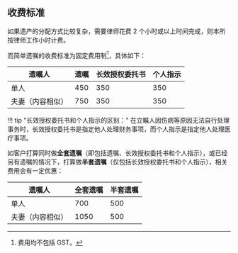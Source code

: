 ## 收费标准

如果遗产的分配方式比较复杂，需要律师花费 2 个小时或以上时间完成，则本所按律师工作小时计费。

而简单遗嘱的收费标准为固定费用制[^1]，具体如下：

[^1]: 费用均不包括 GST。

<table class="styled-table">
    <thead>
    <tr>
        <th>遗嘱人</th>
        <th>遗嘱</th>
        <th>长效授权委托书</th>
        <th>个人指示</th>
    </tr>
    </thead>
    <tbody>
    <tr>
        <td>单人</td>
        <td>450</td>
        <td>350</td>
        <td>350</td>
    </tr>
    <tr>
        <td>夫妻（内容相似）</td>
        <td>750</td>
        <td>350</td>
        <td>350</td>
    </tr>
    </tbody>
</table>

!!! tip "长效授权委托书和个人指示的区别："
在立瞩人因伤病等原因无法自行处理事务时，长效授权委托书是指定他人处理财务事项，而个人指示是指定他人处理医疗事项。

如客户打算同时做**全套遗嘱**（即包括遗嘱、长效授权委托书和个人指示），或已经另有遗嘱的情况下，打算做**半套遗嘱**（仅包括长效授权委托书和个人指示），相关费用会有一定优惠：

<table class="styled-table">
    <thead>
    <tr>
        <th>遗嘱人</th>
        <th>全套遗嘱</th>
        <th>半套遗嘱</th>
    </tr>
    </thead>
    <tbody>
    <tr>
        <td>单人</td>
        <td>700</td>
        <td>500</td>
    </tr>
    <tr>
        <td>夫妻（内容相似）</td>
        <td>1050</td>
        <td>500</td>
    </tr>
    </tbody>
</table>
